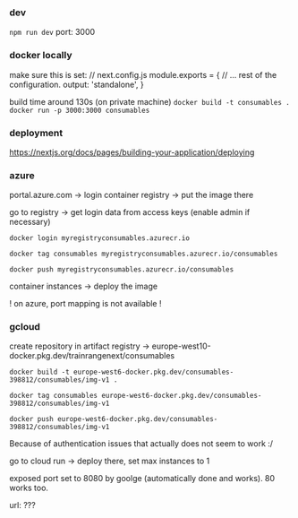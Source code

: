 ### dev

`npm run dev`
port: 3000


### docker locally

make sure this is set:
// next.config.js
module.exports = {
  // ... rest of the configuration.
  output: 'standalone',
}

build time around 130s (on private machine)
`docker build -t consumables .`
`docker run -p 3000:3000 consumables`


### deployment

https://nextjs.org/docs/pages/building-your-application/deploying


### azure

portal.azure.com -> login
container registry -> put the image there

go to registry -> get login data from access keys (enable admin if necessary)

`docker login myregistryconsumables.azurecr.io`

`docker tag consumables myregistryconsumables.azurecr.io/consumables`

`docker push myregistryconsumables.azurecr.io/consumables`


container instances -> deploy the image

! on azure, port mapping is not available !


### gcloud

create repository in artifact registry
-> europe-west10-docker.pkg.dev/trainrangenext/consumables

`docker build -t europe-west6-docker.pkg.dev/consumables-398812/consumables/img-v1 .`

`docker tag consumables europe-west6-docker.pkg.dev/consumables-398812/consumables/img-v1`

`docker push europe-west6-docker.pkg.dev/consumables-398812/consumables/img-v1`


Because of authentication issues that actually does not seem to work :/

go to cloud run
-> deploy there, set max instances to 1

exposed port set to 8080 by goolge (automatically done and works). 80 works too.

url:
???